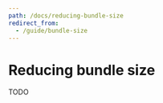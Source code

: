 ```yaml
---
path: /docs/reducing-bundle-size
redirect_from:
  - /guide/bundle-size
---
```


# Reducing bundle size

TODO